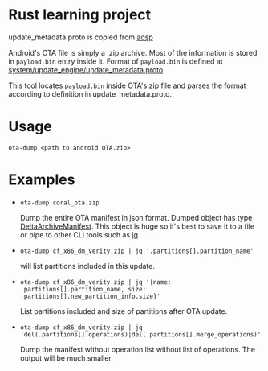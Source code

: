 # Rust learning project

update_metadata.proto is copied from [aosp](https://cs.android.com/android/platform/superproject/+/master:system/update_engine/update_metadata.proto;l=1?q=update_metadata.proto&sq=)

Android's OTA file is simply a .zip archive. Most of the information is stored in `payload.bin` entry inside it.
Format of `payload.bin` is defined at [system/update_engine/update_metadata.proto](https://cs.android.com/android/platform/superproject/+/master:system/update_engine/update_metadata.proto;l=22?q=DeltaArchive).

This tool locates `payload.bin` inside OTA's zip file and parses the format according to definition in update_metadata.proto.

# Usage

`ota-dump <path to android OTA.zip>`


# Examples

* `ota-dump coral_ota.zip`

  Dump the entire OTA manifest in json format. Dumped object has type 
[DeltaArchiveManifest](https://cs.android.com/android/platform/superproject/+/master:system/update_engine/update_metadata.proto;l=396?q=DeltaArchive&sq=).
This object is huge so it's best to save it to a file or pipe to other CLI tools such as [jq](https://stedolan.github.io/jq/)
* `ota-dump cf_x86_dm_verity.zip | jq '.partitions[].partition_name'`

   will list partitions included in this update.

* `ota-dump cf_x86_dm_verity.zip | jq '{name: .partitions[].partition_name, size: .partitions[].new_partition_info.size}'` 
  
	List partitions included and size of partitions after OTA update.
* `ota-dump cf_x86_dm_verity.zip | jq 'del(.partitions[].operations)|del(.partitions[].merge_operations)'`

  Dump the manifest without operation list without list of operations. The output will be much smaller.